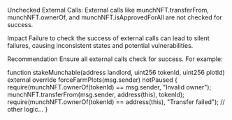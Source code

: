 Unchecked External Calls:
External calls like munchNFT.transferFrom, munchNFT.ownerOf, and munchNFT.isApprovedForAll are not checked for success.

Impact
Failure to check the success of external calls can lead to silent failures, causing inconsistent states and potential vulnerabilities.

Recommendation
Ensure all external calls check for success. For example:

function stakeMunchable(address landlord, uint256 tokenId, uint256 plotId) external override forceFarmPlots(msg.sender) notPaused {
    require(munchNFT.ownerOf(tokenId) == msg.sender, "Invalid owner");
    munchNFT.transferFrom(msg.sender, address(this), tokenId);
    require(munchNFT.ownerOf(tokenId) == address(this), "Transfer failed");
    // other logic...
}
